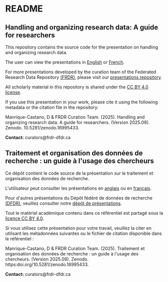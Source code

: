 # README

## Handling and organizing research data: A guide for researchers

This repository contains the source code for the presentation on handling and organizing research data.

The user can view the presentations in [English](https://alliance-rdm-gdr.github.io/RDM_OrganizeData/CUR_Res_OrganizeData_en.html#/title-slide) or [French](https://alliance-rdm-gdr.github.io/CUR_Res_OrganizeData/RDM_OrganizeData_fr.html#/title-slide).

For more presentations developed by the curation team of the Federated Research Data Repository [(FRDR)](https://www.frdr-dfdr.ca/), please visit our [presentations repository](https://github.com/Alliance-RDM-GDR/CUR_Res_Presentations).

All scholarly material in this repository is shared under the [CC BY 4.0 license](https://creativecommons.org/licenses/by/4.0/deed.en).

If you use this presentation in your work, please cite it using the following metadata or the citation file in the repository:

Manrique-Castano, D & FRDR Curation Team. (2025). Handling and organizing research data: A guide for researchers. (Version 2025.09). Zenodo. 10.5281/zenodo.16995433. 


**Contact:** curators\@frdr-dfdr.ca


## Traitement et organisation des données de recherche : un guide à l'usage des chercheurs

Ce dépôt contient le code source de la présentation sur le traitement et organisation des données de recherche.

L'utilisateur peut consulter les présentations en [anglais](https://alliance-rdm-gdr.github.io/CUR_Res_OrganizeData/RDM_OrganizeData_en.html#/title-slide) ou en [français](https://alliance-rdm-gdr.github.io/CUR_Res_OrganizeData/RDM_OrganizeData_fr.html#/title-slide).

Pour d'autres présentations du Dépôt fédéré de données de recherche [(DFDR)](https://www.frdr-dfdr.ca/), veuillez consulter notre [dépôt de présentations](https://github.com/Alliance-RDM-GDR/CUR_Res_Presentations).

Tout le matériel académique contenu dans ce référentiel est partagé sous la [licence CC BY 4.0](https://creativecommons.org/licenses/by/4.0/deed.en).

Si vous utilisez cette présentation pour votre travail, veuillez la citer en utilisant les métadonnées suivantes ou le fichier de citation disponible dans le référentiel :

Manrique-Castano, D & FRDR Curation Team. (2025). Traitement et organisation des données de recherche : un guide à l'usage des chercheurs. (Version 2025.09). Zenodo. https:doi.org/10.5281/zenodo.16995433. 

**Contact:** curators\@frdr-dfdr.ca
